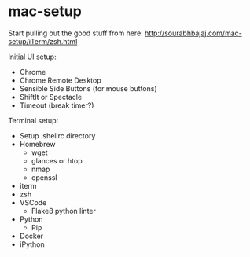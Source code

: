# mac-setup

Start pulling out the good stuff from here: http://sourabhbajaj.com/mac-setup/iTerm/zsh.html

Initial UI setup:
  - Chrome
  - Chrome Remote Desktop
  - Sensible Side Buttons (for mouse buttons)
  - ShiftIt or Spectacle
  - Timeout (break timer?)

Terminal setup:
  - Setup .shellrc directory
  - Homebrew
    - wget
    - glances or htop
    - nmap
    - openssl
  - iterm
  - zsh
  - VSCode
    - Flake8 python linter
  - Python
    - Pip
  - Docker
  - iPython
